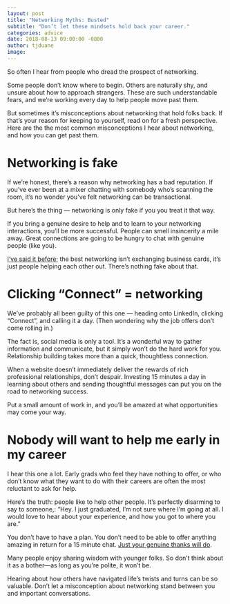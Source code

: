 ```yaml
---
layout: post
title: "Networking Myths: Busted"
subtitle: "Don’t let these mindsets hold back your career."
categories: advice
date: 2018-08-13 09:00:00 -0800
author: tjduane
image:
---
```


So often I hear from people who dread the prospect of networking.

Some people don’t know where to begin. Others are naturally shy, and unsure about how to approach strangers. These are such understandable fears, and we’re working every day to help people move past them.

But sometimes it’s misconceptions about networking that hold folks back. If that’s your reason for keeping to yourself, read on for a fresh perspective. Here are the the most common misconceptions I hear about networking, and how you can get past them.

# Networking is fake

If we’re honest, there’s a reason why networking has a bad reputation. If you’ve ever been at a mixer chatting with somebody who’s scanning the room, it’s no wonder you’ve felt networking can be transactional.

But here’s the thing — networking is only fake if you you treat it that way.

If you bring a genuine desire to help and to learn to your networking interactions, you’ll be more successful. People can smell insincerity a mile away. Great connections are going to be hungry to chat with genuine people (like you).  

[I’ve said it before][blog1]; the best networking isn’t exchanging business cards, it’s just people helping each other out. There’s nothing fake about that.

# Clicking “Connect”  = networking

We’ve probably all been guilty of this one — heading onto LinkedIn, clicking “Connect”, and calling it a day. (Then wondering why the job offers don’t come rolling in.)

The fact is, social media is only a tool. It’s a wonderful way to gather information and communicate, but it simply won’t do the hard work for you. Relationship building takes more than a quick, thoughtless connection.

When  a website doesn’t immediately deliver the rewards of rich professional relationships, don’t despair. Investing 15 minutes a day in learning about others and sending thoughtful messages can put you on the road to networking success.

Put a small amount of work in, and you’ll be amazed at what opportunities may come your way.

# Nobody will want to help me early in my career

I hear this one a lot. Early grads who feel they have nothing to offer, or who don’t know what they want to do with their careers are often the most reluctant to ask for help.

Here’s the truth: people like to help other people. It’s perfectly disarming to say to someone,:
“Hey. I just graduated, I’m not sure where I’m going at all. I would love to hear about your experience, and how you got to where you are.”

You don’t have to have a plan. You don’t need to be able to offer anything amazing in return for a 15 minute chat. [Just your genuine thanks will do][blog2].

Many people enjoy sharing wisdom with younger folks. So don’t think about it as a bother—as long as you’re polite, it won’t be.

Hearing about how others have navigated life’s twists and turns can be so valuable. Don’t let a misconception about networking stand between you and important conversations.



[blog1]: https://blog.brightcrowd.com/teamwork-makes-the-dreamwork/
[blog2]: https://blog.brightcrowd.com/thank-you/
[BrightCrowd]: https://brightcrowd.com

